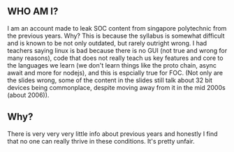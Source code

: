 ## WHO AM I?
I am an account made to leak SOC content from singapore polytechnic from the previous years. Why? This is because the syllabus is somewhat difficult and is known to be not only outdated, but rarely outright wrong. I had teachers saying linux is bad because there is no GUI (not true and wrong for many reasons), code that does not really teach us key features and core to the languages we learn (we don't learn things like the proto chain, async await and more for nodejs), and this is espcially true for FOC. (Not only are the slides wrong, some of the content in the slides still talk about 32 bit devices being commonplace, despite moving away from it in the mid 2000s (about 2006)).

## Why?
There is very very very little info about previous years and honestly I find that no one can really thrive in these conditions. It's pretty unfair.
